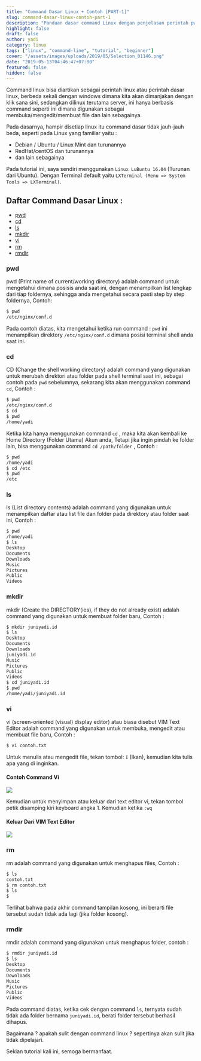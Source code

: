 ```yaml
---
title: "Command Dasar Linux + Contoh [PART-1]"
slug: command-dasar-linux-contoh-part-1
description: "Panduan dasar command Linux dengan penjelasan perintah pwd, cd, ls, mkdir, vi, rm, dan rmdir untuk pengguna pemula."
highlight: false
draft: false
author: yadi
category: linux
tags: ["linux", "command-line", "tutorial", "beginner"]
cover: "/assets/images/uploads/2019/05/Selection_01146.png"
date: "2019-05-13T04:46:47+07:00"
featured: false
hidden: false
---
```


Command linux bisa diartikan sebagai perintah linux atau perintah dasar linux, berbeda sekali dengan windows dimana kita akan dimanjakan dengan klik sana sini, sedangkan dilinux terutama server, ini hanya berbasis command seperti ini dimana digunakan sebagai membuka/mengedit/membuat file dan lain sebagainya.

Pada dasarnya, hampir disetiap linux itu command dasar tidak jauh-jauh beda, seperti pada Linux yang familiar yaitu :

- Debian / Ubuntu / Linux Mint dan turunannya
- RedHat/centOS dan turunannya
- dan lain sebagainya

Pada tutorial ini, saya sendiri menggunakan `Linux LuBuntu 16.04` (Turunan dari Ubuntu). Dengan Terminal default yaitu `LXTerminal (Menu => System Tools => LXTerminal)`.

## Daftar Command Dasar Linux :

- [pwd](#pwd)
- [cd](#cd)
- [ls](#ls)
- [mkdir](#mkdir)
- [vi](#vi)
- [rm](#rm)
- [rmdir](#rmdir)

### pwd

pwd (Print name of current/working directory) adalah command untuk mengetahui dimana posisis anda saat ini, dengan menampilkan list lengkap dari tiap foldernya, sehingga anda mengetahui secara pasti step by step foldernya, Contoh:

```bash
$ pwd
/etc/nginx/conf.d
```

Pada contoh diatas, kita mengetahui ketika run command : `pwd` ini menampilkan direktory `/etc/nginx/conf.d` dimana posisi terminal shell anda saat ini.

### cd

CD (Change the shell working directory) adalah command yang digunakan untuk merubah direktori atau folder pada shell terminal saat ini, sebagai contoh pada `pwd` sebelumnya, sekarang kita akan menggunakan command `cd`, Contoh :

```bash
$ pwd
/etc/nginx/conf.d
$ cd
$ pwd
/home/yadi
```

Ketika kita hanya menggunakan command `cd` , maka kita akan kembali ke Home Directory (Folder Utama) Akun anda, Tetapi jika ingin pindah ke folder lain, bisa menggunakan command `cd /path/folder` , Contoh :

```bash
$ pwd
/home/yadi
$ cd /etc
$ pwd
/etc
```

### ls

ls (List directory contents) adalah command yang digunakan untuk menampilkan daftar atau list file dan folder pada direktory atau folder saat ini, Contoh :

```bash
$ pwd
/home/yadi
$ ls
Desktop
Documents
Downloads
Music
Pictures
Public
Videos
```

### mkdir

mkdir (Create the DIRECTORY(ies), if they do not already exist) adalah command yang digunakan untuk membuat folder baru, Contoh :

```bash
$ mkdir juniyadi.id
$ ls
Desktop
Documents
Downloads
juniyadi.id
Music
Pictures
Public
Videos
$ cd juniyadi.id
$ pwd
/home/yadi/juniyadi.id
```

### vi

vi (screen-oriented (visual) display editor) atau biasa disebut VIM Text Editor adalah command yang digunakan untuk membuka, mengedit atau membuat file baru, Contoh :

```bash
$ vi contoh.txt
```

Untuk menulis atau mengedit file, tekan tombol: `I` (Ikan), kemudian kita tulis apa yang di inginkan.

#### Contoh Command Vi

![](/assets/images/uploads/2019/05/Selection_01147.png)

Kemudian untuk menyimpan atau keluar dari text editor vi, tekan tombol petik disamping kiri keyboard angka 1. Kemudian ketika `:wq`

#### Keluar Dari VIM Text Editor

![](/assets/images/uploads/2019/05/Selection_01148.png)

### rm

rm adalah command yang digunakan untuk menghapus files, Contoh :

```bash
$ ls
contoh.txt
$ rm contoh.txt
$ ls
$
```

Terlihat bahwa pada akhir command tampilan kosong, ini berarti file tersebut sudah tidak ada lagi (jika folder kosong).

### rmdir

rmdir adalah command yang digunakan untuk menghapus folder, contoh :

```bash
$ rmdir juniyadi.id
$ ls
Desktop
Documents
Downloads
Music
Pictures
Public
Videos
```

Pada command diatas, ketika cek dengan command `ls`, ternyata sudah tidak ada folder bernama `juniyadi.id`, berati folder tersebut berhasil dihapus.

Bagaimana ? apakah sulit dengan command linux ? sepertinya akan sulit jika tidak dipelajari.

Sekian tutorial kali ini, semoga bermanfaat.
